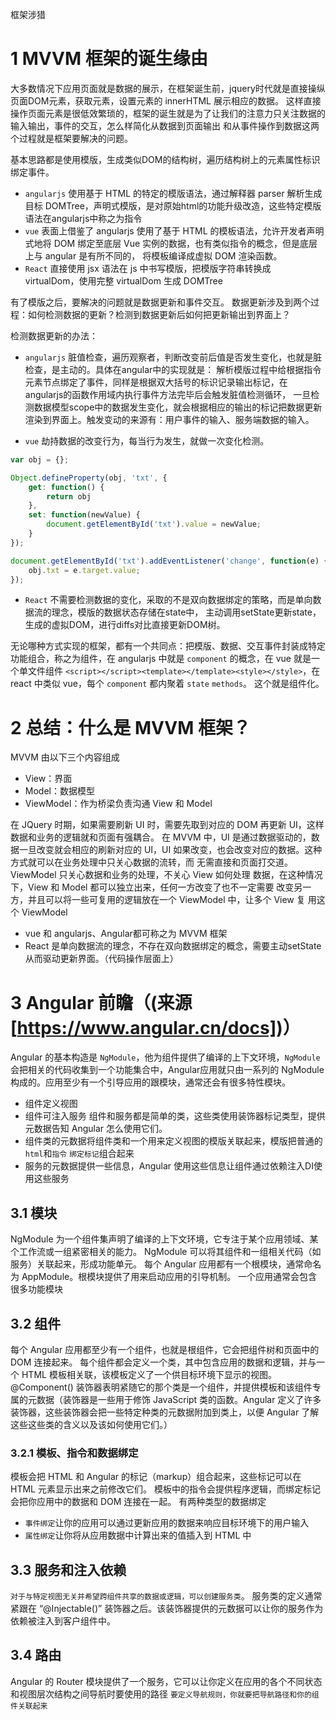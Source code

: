 框架涉猎

# 1 MVVM 框架的诞生缘由

大多数情况下应用页面就是数据的展示，在框架诞生前，jquery时代就是直接操纵页面DOM元素，获取元素，设置元素的 innerHTML 展示相应的数据。
这样直接操作页面元素是很低效繁琐的，框架的诞生就是为了让我们的注意力只关注数据的输入输出，事件的交互，怎么样简化从数据到页面输出
和从事件操作到数据这两个过程就是框架要解决的问题。

基本思路都是使用模版，生成类似DOM的结构树，遍历结构树上的元素属性标识绑定事件。
* `angularjs` 使用基于 HTML 的特定的模版语法，通过解释器 parser 解析生成目标 DOMTree，声明式模版，是对原始html的功能升级改造，这些特定模版语法在angularjs中称之为指令
* `vue` 表面上借鉴了 angularjs 使用了基于 HTML 的模板语法，允许开发者声明式地将 DOM 绑定至底层 Vue 实例的数据，也有类似指令的概念，但是底层上与 angular 是有所不同的，
    将模板编译成虚拟 DOM 渲染函数。
* `React` 直接使用 jsx 语法在 js 中书写模版，把模版字符串转换成 virtualDom，使用完整  virtualDom 生成 DOMTree

有了模版之后，要解决的问题就是数据更新和事件交互。
数据更新涉及到两个过程：如何检测数据的更新？检测到数据更新后如何把更新输出到界面上？

检测数据更新的办法：
* `angularjs` 脏值检查，遍历观察者，判断改变前后值是否发生变化，也就是脏检查，是主动的。具体在angular中的实现就是：
解析模版过程中给根据指令元素节点绑定了事件，同样是根据双大括号的标识记录输出标记，在angularjs的函数作用域内执行事件方法完毕后会触发脏值检测循环，
一旦检测数据模型scope中的数据发生变化，就会根据相应的输出的标记把数据更新渲染到界面上。触发变动的来源有：用户事件的输入、服务端数据的输入。

* `vue` 劫持数据的改变行为，每当行为发生，就做一次变化检测。
```javascript
var obj = {};

Object.defineProperty(obj, 'txt', {
    get: function() {
        return obj
    },
    set: function(newValue) {
        document.getElementById('txt').value = newValue;        
    }
});

document.getElementById('txt').addEventListener('change', function(e) {
    obj.txt = e.target.value;
});
```

* `React` 不需要检测数据的变化，采取的不是双向数据绑定的策略，而是单向数据流的理念，模版的数据状态存储在state中，
主动调用setState更新state，生成的虚拟DOM，进行diffs对比直接更新DOM树。

无论哪种方式实现的框架，都有一个共同点：把模版、数据、交互事件封装成特定功能组合，称之为组件，在 angularjs 中就是 `component` 的概念，在
vue 就是一个单文件组件 `<script></script><template></template><style></style>`，在 react 中类似 vue，每个 `component` 都内聚着 `state` `methods`。
这个就是组件化。

# 2 总结：什么是 MVVM 框架？
MVVM 由以下三个内容组成
* View：界面
* Model：数据模型
* ViewModel：作为桥梁负责沟通 View 和 Model

在 JQuery 时期，如果需要刷新 UI 时，需要先取到对应的 DOM 再更新 UI，这样
数据和业务的逻辑就和页面有强耦合。
在 MVVM 中，UI 是通过数据驱动的，数据一旦改变就会相应的刷新对应的 UI，UI
如果改变，也会改变对应的数据。这种方式就可以在业务处理中只关心数据的流转，而
无需直接和页面打交道。ViewModel 只关心数据和业务的处理，不关心 View 如何处理
数据，在这种情况下，View 和 Model 都可以独立出来，任何一方改变了也不一定需要
改变另一方，并且可以将一些可复用的逻辑放在一个 ViewModel 中，让多个 View 复
用这个 ViewModel

* vue 和 angularjs、Angular都可称之为 MVVM 框架 
* React 是单向数据流的理念，不存在双向数据绑定的概念，需要主动setState从而驱动更新界面。（代码操作层面上）

# 3 Angular 前瞻（(来源[https://www.angular.cn/docs])）

Angular 的基本构造是 `NgModule`，他为组件提供了编译的上下文环境，`NgModule`会把相关的代码收集到一个功能集合中，Angular应用就只由一系列的 NgModule 构成的。应用至少有一个引导应用的跟模块，通常还会有很多特性模块。
* 组件定义视图
* 组件可注入服务
组件和服务都是简单的类，这些类使用装饰器标记类型，提供元数据告知 Angular 怎么使用它们。
* 组件类的元数据将组件类和一个用来定义视图的模版关联起来，模版把普通的 `html`和`指令` `绑定标记`组合起来
* 服务的元数据提供一些信息，Angular 使用这些信息让组件通过依赖注入DI使用这些服务

## 3.1 模块
NgModule 为一个组件集声明了编译的上下文环境，它专注于某个应用领域、某个工作流或一组紧密相关的能力。 NgModule 可以将其组件和一组相关代码（如服务）关联起来，形成功能单元。
每个 Angular 应用都有一个根模块，通常命名为 AppModule。根模块提供了用来启动应用的引导机制。 一个应用通常会包含很多功能模块

## 3.2 组件
每个 Angular 应用都至少有一个组件，也就是根组件，它会把组件树和页面中的 DOM 连接起来。 每个组件都会定义一个类，其中包含应用的数据和逻辑，并与一个 HTML 模板相关联，该模板定义了一个供目标环境下显示的视图。
@Component() 装饰器表明紧随它的那个类是一个组件，并提供模板和该组件专属的元数据（装饰器是一些用于修饰 JavaScript 类的函数。Angular 定义了许多装饰器，这些装饰器会把一些特定种类的元数据附加到类上，以便 Angular 了解这些这些类的含义以及该如何使用它们。）

### 3.2.1 模板、指令和数据绑定
模板会把 HTML 和 Angular 的标记（markup）组合起来，这些标记可以在 HTML 元素显示出来之前修改它们。 模板中的指令会提供程序逻辑，而绑定标记会把你应用中的数据和 DOM 连接在一起。 有两种类型的数据绑定
* ``事件绑定``让你的应用可以通过更新应用的数据来响应目标环境下的用户输入
* ``属性绑定``让你将从应用数据中计算出来的值插入到 HTML 中

## 3.3 服务和注入依赖
``对于与特定视图无关并希望跨组件共享的数据或逻辑，可以创建服务类``。 服务类的定义通常紧跟在 “@Injectable()” 装饰器之后。该装饰器提供的元数据可以让你的服务作为依赖被注入到客户组件中。

## 3.4 路由
Angular 的 Router 模块提供了一个服务，它可以让你定义在应用的各个不同状态和视图层次结构之间导航时要使用的路径
``要定义导航规则，你就要把导航路径和你的组件关联起来``
